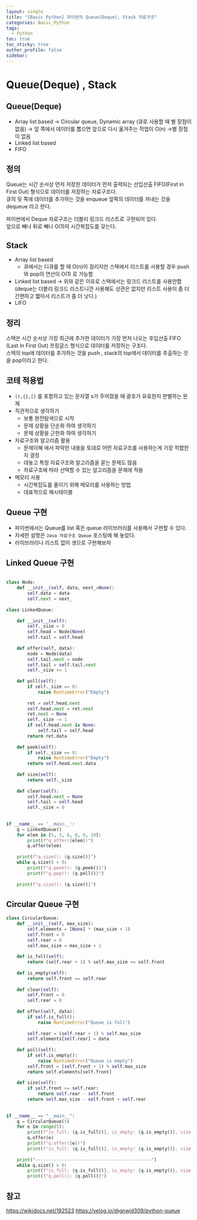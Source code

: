 ```yaml
---
layout: single
title: "[Basic Python] 파이썬의 Queue(Deque), Stack 자료구조"
categories: Basic_Python
tags:
  - Python
toc: true
toc_sticky: true
author_profile: false
sidebar:
---
```

# Queue(Deque) , Stack

## Queue(Deque)

- Array list based -> Circular queue, Dynamic array (큐로 사용할 때 별 장점이 없음) -> 앞 쪽에서 데이터를 뽑으면 앞으로 다시 옮겨주는 작업이 O(n) ->별 장점이 없음
- Linked list based
- FIFO

## 정의

Queue는 시간 순서상 먼저 저장한 데이터가 먼저 출력되는 선입선출 FIFO(First in First Out) 형식으로 데이터를 저장하는 자료구조다.      
큐의 뒷 쪽에 데이터를 추가하는 것을 enqueue 앞쪽의 데이터를 꺼내는 것을 dequeue 라고 한다.     

파이썬에서 Deque 자료구조는 더블리 링크드 리스트로 구현되어 있다.     
앞으로 빼나 뒤로 빼나 O(1)의 시간복잡도를 갖는다.


## Stack

- Array list based
	- 큐에서는 디큐를 할 때 O(n)이 걸리지만 스텍에서 리스트를 사용할 경우 push 와 pop의 연산이 O(1) 로 가능함
- Linked list based -> 위와 같은 이유로 스택에서는 링크드 리스트를 사용안함 (deque는 더블리 링크드 리스트니깐 사용해도 상관은 없지만 리스트 사용이 좀 더 간편하고 짧아서 리스트가 좀 더 낫다.)
- LIFO

## 정리

스택은 시간 순서상 가장 최근에 추가한 데이터가 가장 먼저 나오는 후입선출 FIFO (Last In First Out) 프링글스 형식으로 데이터를 저장하는 구조다.     
스텍의 top에 데이터를 추가하는 것을 push , stack의 top에서 데이터를 추출하는 것을 pop이라고 한다.      

## 코테 적용법

- `(),{},[]` 를 포함하고 있는 문자열 s가 주어졌을 때 괄호가 유효한지 판별하는 문제
- 직관적으로 생각하기
	- 보통 완전탐색으로 시작
	- 문제 상황을 단순화 하여 생각하기
	- 문제 상황을 근한화 하여 생각하기
- 자료구조와 알고리즘 활용
	- 문제이해 에서 파악한 내용을 토대로 어떤 자료구조를 사용하는게 가장 적합한지 결정
	- 대놓고 특정 자료구조와 알고리즘을 묻는 문제도 많음
	- 자료구조에 따라 선택할 수 있는 알고리즘을 문제에 적용
- 메모리 사용
	- 시간복잡도를 줄이기 위해 메모리를 사용하는 방법
	- 대표적으로 해시테이블



## Queue 구현
- 파이썬에서는 Queue를 list 혹은 queue 라이브러리를 사용해서 구현할 수 있다.
- 자세한 설명은 `Java 자료구조 Queue` 포스팅에 해 놓았다.
- 라이브러리나 리스트 없이 생으로 구현해보자

## Linked Queue 구현


```python
  
class Node:  
    def __init__(self, data, next_=None):  
        self.data = data  
        self.next = next_  
  
class LinkedQueue:  
  
    def __init__(self):  
        self._size = 0  
        self.head = Node(None)  
        self.tail = self.head  
  
    def offer(self, data):  
        node = Node(data)  
        self.tail.next = node  
        self.tail = self.tail.next  
        self._size += 1  
  
    def poll(self):  
        if self._size == 0:  
            raise RuntimeError("Empty")  
  
        ret = self.head.next  
        self.head.next = ret.next  
        ret.next = None  
        self._size -= 1  
        if self.head.next is None:  
            self.tail = self.head  
        return ret.data  
  
    def peek(self):  
        if self._size == 0:  
            raise RuntimeError("Empty")  
        return self.head.next.data  
  
    def size(self):  
        return self._size  
  
    def clear(self):  
        self.head.next = None  
        self.tail = self.head  
        self._size = 0  
  
  
if __name__ == '__main__':  
    q = LinkedQueue()  
    for elem in [5, 3, 6, 8, 9, 10]:  
        print(f"q.offer({elem})")  
        q.offer(elem)  
  
    print(f"q.size(): {q.size()}")  
    while q.size() > 0:  
        print(f"q.peek(): {q.peek()}")  
        print(f"q.pop(): {q.poll()}")  
  
    print(f"q.size(): {q.size()}")
```


## Circular Queue 구현

```python
class CircularQueue:  
    def __init__(self, max_size):  
        self.elements = [None] * (max_size + 1)  
        self.front = 0  
        self.rear = 0  
        self.max_size = max_size + 1  
  
    def is_full(self):  
        return (self.rear + 1) % self.max_size == self.front  
  
    def is_empty(self):  
        return self.front == self.rear  
  
    def clear(self):  
        self.front = 0  
        self.rear = 0  
  
    def offer(self, data):  
        if self.is_full():  
            raise RuntimeError("Queue is full")  
  
        self.rear = (self.rear + 1) % self.max_size  
        self.elements[self.rear] = data  
  
    def poll(self):  
        if self.is_empty():  
            raise RuntimeError("Queue is empty")  
        self.front = (self.front + 1) % self.max_size  
        return self.elements[self.front]  
  
    def size(self):  
        if self.front <= self.rear:  
            return self.rear - self.front  
        return self.max_size - self.front + self.rear  
  
  
if __name__ == "__main__":  
    q = CircularQueue(5)  
    for e in range(5):  
        print(f"is_full: {q.is_full()}, is_empty: {q.is_empty()}, size: {q.size()}")  
        q.offer(e)  
        print(f"q.offer({e})")  
        print(f"is_full: {q.is_full()}, is_empty: {q.is_empty()}, size: {q.size()}")  
  
    print("--------------------------------------------")  
    while q.size() > 0:  
        print(f"is_full: {q.is_full()}, is_empty: {q.is_empty()}, size: {q.size()}")  
        print(f"q.poll(): {q.poll()}")
```

## 참고 

https://wikidocs.net/192523
https://velog.io/@gnwjd309/python-queue